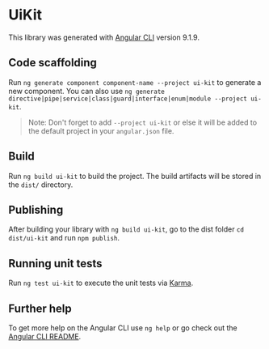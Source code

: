 # UiKit

This library was generated with [Angular CLI](https://github.com/angular/angular-cli) version 9.1.9.

## Code scaffolding

Run `ng generate component component-name --project ui-kit` to generate a new component. You can also use `ng generate directive|pipe|service|class|guard|interface|enum|module --project ui-kit`.
> Note: Don't forget to add `--project ui-kit` or else it will be added to the default project in your `angular.json` file. 

## Build

Run `ng build ui-kit` to build the project. The build artifacts will be stored in the `dist/` directory.

## Publishing

After building your library with `ng build ui-kit`, go to the dist folder `cd dist/ui-kit` and run `npm publish`.

## Running unit tests

Run `ng test ui-kit` to execute the unit tests via [Karma](https://karma-runner.github.io).

## Further help

To get more help on the Angular CLI use `ng help` or go check out the [Angular CLI README](https://github.com/angular/angular-cli/blob/master/README.md).
